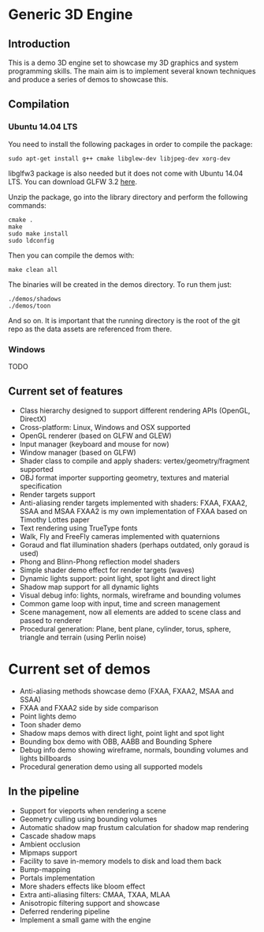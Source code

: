 # Generic 3D Engine

## Introduction
This is a demo 3D engine set to showcase my 3D graphics and system programming skills. The main aim is to implement several known techniques and produce a series of demos to showcase this.

## Compilation

### Ubuntu 14.04 LTS

You need to install the following packages in order to compile the package:

    sudo apt-get install g++ cmake libglew-dev libjpeg-dev xorg-dev

libglfw3 package is also needed but it does not come with Ubuntu 14.04 LTS. You can download GLFW 3.2 [here](https://github.com/glfw/glfw/releases/download/3.2/glfw-3.2.zip).

Unzip the package, go into the library directory and perform the following commands:

    cmake .
    make
    sudo make install
    sudo ldconfig

Then you can compile the demos with:

	make clean all

The binaries will be created in the demos directory. To run them just:

    ./demos/shadows
    ./demos/toon

And so on. It is important that the running directory is the root of the git repo as the
data assets are referenced from there.

### Windows

TODO

## Current set of features

* Class hierarchy designed to support different rendering APIs (OpenGL, DirectX)
* Cross-platform: Linux, Windows and OSX supported
* OpenGL renderer (based on GLFW and GLEW)
* Input manager (keyboard and mouse for now)
* Window manager (based on GLFW)
* Shader class to compile and apply shaders: vertex/geometry/fragment supported
* OBJ format importer supporting geometry, textures and material specification
* Render targets support
* Anti-aliasing render targets implemented with shaders: FXAA, FXAA2, SSAA and MSAA
    FXAA2 is my own implementation of FXAA based on Timothy Lottes paper
* Text rendering using TrueType fonts
* Walk, Fly and FreeFly cameras implemented with quaternions
* Goraud and flat illumination shaders (perhaps outdated, only goraud is used)
* Phong and Blinn-Phong reflection model shaders
* Simple shader demo effect for render targets (waves)
* Dynamic lights support: point light, spot light and direct light
* Shadow map support for all dynamic lights
* Visual debug info: lights, normals, wireframe and bounding volumes
* Common game loop with input, time and screen management
* Scene management, now all elements are added to scene class and passed to renderer
* Procedural generation: Plane, bent plane, cylinder, torus, sphere, triangle and terrain (using Perlin noise)

# Current set of demos
* Anti-aliasing methods showcase demo (FXAA, FXAA2, MSAA and SSAA)
* FXAA and FXAA2 side by side comparison
* Point lights demo
* Toon shader demo
* Shadow maps demos with direct light, point light and spot light
* Bounding box demo with OBB, AABB and Bounding Sphere
* Debug info demo showing wireframe, normals, bounding volumes and lights billboards
* Procedural generation demo using all supported models

## In the pipeline
* Support for vieports when rendering a scene
* Geometry culling using bounding volumes
* Automatic shadow map frustum calculation for shadow map rendering
* Cascade shadow maps
* Ambient occlusion
* Mipmaps support
* Facility to save in-memory models to disk and load them back
* Bump-mapping
* Portals implementation
* More shaders effects like bloom effect
* Extra anti-aliasing filters: CMAA, TXAA, MLAA
* Anisotropic filtering support and showcase
* Deferred rendering pipeline
* Implement a small game with the engine
